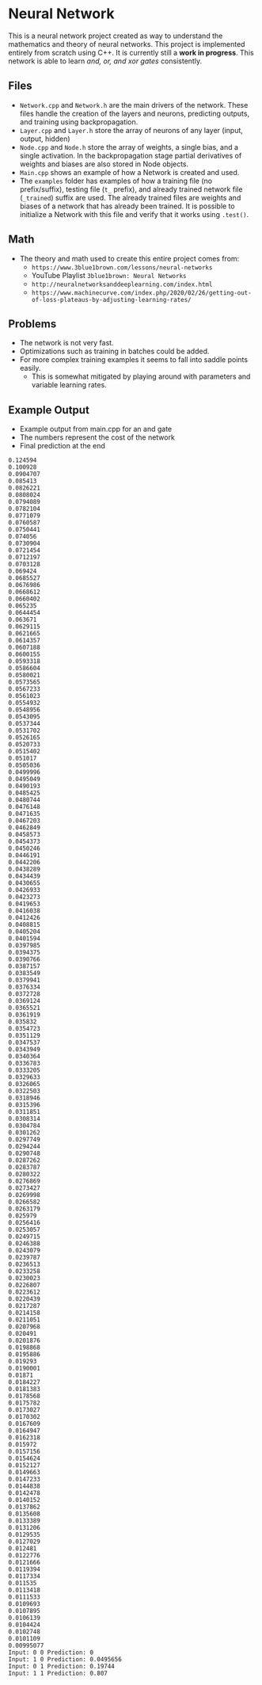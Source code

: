 # Neural Network

This is a neural network project created as way to understand the mathematics and theory
of neural networks. This project is implemented entirely from scratch using C++. It is
currently still a **work in progress**. This network is able to learn _and, or, and xor gates_ consistently. 


## Files

* `Network.cpp` and `Network.h` are the main drivers of the network. These files handle the creation of the layers and neurons, predicting outputs, and training using backpropagation.
* `Layer.cpp` and `Layer.h` store the array of neurons of any layer (input, output, hidden)
* `Node.cpp` and `Node.h` store the array of weights, a single bias, and a single
  activation. In the backpropagation stage partial derivatives of weights and biases are
  also stored in Node objects.
* `Main.cpp` shows an example of how a Network is created and used.
* The `examples` folder has examples of how a training file (no prefix/suffix), testing
  file (`t_` prefix), and already trained network file (`_trained`) suffix are used. The
  already trained files are weights and biases of a network that has already been
  trained. It is possible to initialize a Network with this file and verify that it
  works using `.test()`.

## Math
* The theory and math used to create this entire project comes from:
    * `https://www.3blue1brown.com/lessons/neural-networks`
    * YouTube Playlist `3blue1brown: Neural Networks`
    * `http://neuralnetworksanddeeplearning.com/index.html`
    * `https://www.machinecurve.com/index.php/2020/02/26/getting-out-of-loss-plateaus-by-adjusting-learning-rates/`

## Problems
* The network is not very fast.
* Optimizations such as training in batches could be added.
* For more complex training examples it seems to fall into saddle points easily.
    * This is somewhat mitigated by playing around with parameters and variable learning
      rates.

## Example Output
* Example output from main.cpp for an and gate
* The numbers represent the cost of the network
* Final prediction at the end
```
0.124594
0.100928
0.0904707
0.085413
0.0826221
0.0808024
0.0794089
0.0782104
0.0771079
0.0760587
0.0750441
0.074056
0.0730904
0.0721454
0.0712197
0.0703128
0.069424
0.0685527
0.0676986
0.0668612
0.0660402
0.065235
0.0644454
0.063671
0.0629115
0.0621665
0.0614357
0.0607188
0.0600155
0.0593318
0.0586604
0.0580021
0.0573565
0.0567233
0.0561023
0.0554932
0.0548956
0.0543095
0.0537344
0.0531702
0.0526165
0.0520733
0.0515402
0.051017
0.0505036
0.0499996
0.0495049
0.0490193
0.0485425
0.0480744
0.0476148
0.0471635
0.0467203
0.0462849
0.0458573
0.0454373
0.0450246
0.0446191
0.0442206
0.0438289
0.0434439
0.0430655
0.0426933
0.0423273
0.0419653
0.0416038
0.0412426
0.0408815
0.0405204
0.0401594
0.0397985
0.0394375
0.0390766
0.0387157
0.0383549
0.0379941
0.0376334
0.0372728
0.0369124
0.0365521
0.0361919
0.035832
0.0354723
0.0351129
0.0347537
0.0343949
0.0340364
0.0336783
0.0333205
0.0329633
0.0326065
0.0322503
0.0318946
0.0315396
0.0311851
0.0308314
0.0304784
0.0301262
0.0297749
0.0294244
0.0290748
0.0287262
0.0283787
0.0280322
0.0276869
0.0273427
0.0269998
0.0266582
0.0263179
0.025979
0.0256416
0.0253057
0.0249715
0.0246388
0.0243079
0.0239787
0.0236513
0.0233258
0.0230023
0.0226807
0.0223612
0.0220439
0.0217287
0.0214158
0.0211051
0.0207968
0.020491
0.0201876
0.0198868
0.0195886
0.019293
0.0190001
0.01871
0.0184227
0.0181383
0.0178568
0.0175782
0.0173027
0.0170302
0.0167609
0.0164947
0.0162318
0.015972
0.0157156
0.0154624
0.0152127
0.0149663
0.0147233
0.0144838
0.0142478
0.0140152
0.0137862
0.0135608
0.0133389
0.0131206
0.0129535
0.0127029
0.012481
0.0122776
0.0121666
0.0119394
0.0117334
0.011535
0.0113418
0.0111533
0.0109693
0.0107895
0.0106139
0.0104424
0.0102748
0.0101109
0.00995077
Input: 0 0 Prediction: 0 
Input: 1 0 Prediction: 0.0495656 
Input: 0 1 Prediction: 0.19744 
Input: 1 1 Prediction: 0.807
```
